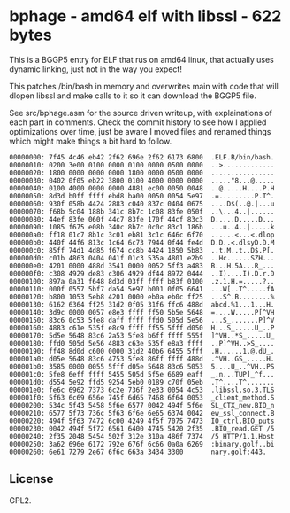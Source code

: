 # bphage - amd64 elf with libssl - 622 bytes

This is a BGGP5 entry for ELF that rus on amd64 linux, that actually uses
dynamic linking, just not in the way you expect!

This patches /bin/bash in memory and overwrites main with code that will dlopen
libssl and make calls to it so it can download the BGGP5 file.

See src/bphage.asm for the source driven writeup, with explainations of each
part in comments.
Check the commit history to see how I applied optimizations over time, just be
aware I moved files and renamed things which might make things a bit hard to
follow.

```
00000000: 7f45 4c46 eb42 2f62 696e 2f62 6173 6800  .ELF.B/bin/bash.
00000010: 0200 3e00 0100 0000 0100 0000 0500 0000  ..>.............
00000020: 1800 0000 0000 0000 1800 0000 0500 0000  ................
00000030: 0402 0f05 eb22 3800 0100 4000 0000 0000  ....."8...@.....
00000040: 0100 4000 0000 0000 4881 ec00 0050 0048  ..@.....H....P.H
00000050: 8d3d b0ff ffff ebd8 ba00 0050 0054 5e97  .=.........P.T^.
00000060: 930f 058b 4424 2883 c040 837c 0404 0675  ....D$(..@.|...u
00000070: f68b 5c04 188b 341c 8b7c 1c08 83fe 050f  ..\...4..|......
00000080: 44ef 83fe 060f 44c7 83fe 170f 44cf 83c3  D.....D.....D...
00000090: 1085 f675 e08b 340c 8b7c 0c0c 83c1 186b  ...u..4..|.....k
000000a0: ff18 01c7 8b1c 3c01 eb81 3c1c 646c 6f70  ......<...<.dlop
000000b0: 440f 44f6 813c 1c64 6c73 7944 0f44 fe4d  D.D..<.dlsyD.D.M
000000c0: 85ff 74d1 4d85 f674 cc8b 4424 1850 5b83  ..t.M..t..D$.P[.
000000d0: c01b 4863 0404 041f 01c3 535a 4801 e2b9  ..Hc......SZH...
000000e0: 4201 0000 488d 3541 0000 0052 5ff3 a483  B...H.5A...R_...
000000f0: c308 4929 de83 c306 4929 df44 8972 0444  ..I)....I).D.r.D
00000100: 897a 0a31 f648 8d3d 03ff ffff b83f 0100  .z.1.H.=.....?..
00000110: 000f 0557 5bf7 da54 5e97 b001 0f05 6641  ...W[..T^.....fA
00000120: b800 1053 5eb8 4201 0000 eb0a eb0c ff25  ...S^.B........%
00000130: 6162 6364 ff25 31d2 0f05 31f6 ffc6 488d  abcd.%1...1...H.
00000140: 3d9c 0000 0057 e8e3 ffff ff50 5b5e 5648  =....W.....P[^VH
00000150: 83c6 0c53 5fe8 daff ffff ffd0 505d 5e56  ...S_.......P]^V
00000160: 4883 c61e 535f e8c9 ffff ff55 5fff d050  H...S_.....U_..P
00000170: 5d5e 5648 83c6 2a53 5fe8 b6ff ffff 555f  ]^VH..*S_.....U_
00000180: ffd0 505d 5e56 4883 c63e 535f e8a3 ffff  ..P]^VH..>S_....
00000190: ff48 8d0d c600 0000 31d2 40b6 6455 5fff  .H......1.@.dU_.
000001a0: d05e 5648 83c6 4753 5fe8 86ff ffff 488d  .^VH..GS_.....H.
000001b0: 3585 0000 0055 5fff d05e 5648 83c6 5053  5....U_..^VH..PS
000001c0: 5fe8 6eff ffff 5455 505d 5f5e 6689 eaff  _.n...TUP]_^f...
000001d0: d554 5e92 ffd5 9254 5eb0 0189 c70f 05eb  .T^....T^.......
000001e0: fe6c 6962 7373 6c2e 736f 2e33 0054 4c53  .libssl.so.3.TLS
000001f0: 5f63 6c69 656e 745f 6d65 7468 6f64 0053  _client_method.S
00000200: 534c 5f43 5458 5f6e 6577 0042 494f 5f6e  SL_CTX_new.BIO_n
00000210: 6577 5f73 736c 5f63 6f6e 6e65 6374 0042  ew_ssl_connect.B
00000220: 494f 5f63 7472 6c00 4249 4f5f 7075 7473  IO_ctrl.BIO_puts
00000230: 0042 494f 5f72 6561 6400 4745 5420 2f35  .BIO_read.GET /5
00000240: 2f35 2048 5454 502f 312e 310a 486f 7374  /5 HTTP/1.1.Host
00000250: 3a62 696e 6172 792e 676f 6c66 0a0a 6269  :binary.golf..bi
00000260: 6e61 7279 2e67 6f6c 663a 3434 3300       nary.golf:443.
```

## License

GPL2.
